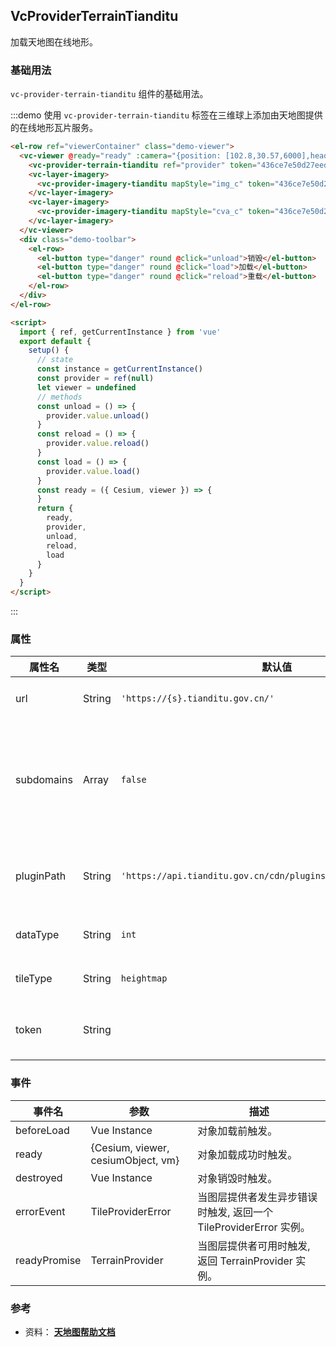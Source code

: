 ## VcProviderTerrainTianditu

加载天地图在线地形。

### 基础用法

`vc-provider-terrain-tianditu` 组件的基础用法。

:::demo 使用 `vc-provider-terrain-tianditu` 标签在三维球上添加由天地图提供的在线地形瓦片服务。

```html
<el-row ref="viewerContainer" class="demo-viewer">
  <vc-viewer @ready="ready" :camera="{position: [102.8,30.57,6000],heading: 162, pitch: -18.25, roll: 0.05}">
    <vc-provider-terrain-tianditu ref="provider" token="436ce7e50d27eede2f2929307e6b33c0"></vc-provider-terrain-tianditu>
    <vc-layer-imagery>
      <vc-provider-imagery-tianditu mapStyle="img_c" token="436ce7e50d27eede2f2929307e6b33c0"></vc-provider-imagery-tianditu>
    </vc-layer-imagery>
    <vc-layer-imagery>
      <vc-provider-imagery-tianditu mapStyle="cva_c" token="436ce7e50d27eede2f2929307e6b33c0"></vc-provider-imagery-tianditu>
    </vc-layer-imagery>
  </vc-viewer>
  <div class="demo-toolbar">
    <el-row>
      <el-button type="danger" round @click="unload">销毁</el-button>
      <el-button type="danger" round @click="load">加载</el-button>
      <el-button type="danger" round @click="reload">重载</el-button>
    </el-row>
  </div>
</el-row>

<script>
  import { ref, getCurrentInstance } from 'vue'
  export default {
    setup() {
      // state
      const instance = getCurrentInstance()
      const provider = ref(null)
      let viewer = undefined
      // methods
      const unload = () => {
        provider.value.unload()
      }
      const reload = () => {
        provider.value.reload()
      }
      const load = () => {
        provider.value.load()
      }
      const ready = ({ Cesium, viewer }) => {
      }
      return {
        ready,
        provider,
        unload,
        reload,
        load
      }
    }
  }
</script>
```

:::

### 属性

<!-- prettier-ignore -->
| 属性名 | 类型 | 默认值 | 描述 |
| --------------- | ------- | -------------------------------- | ------------------------------------------------------------------- |
| url | String | `'https://{s}.tianditu.gov.cn/'` | `required` 指定服务地址。 |
| subdomains | Array | `false` | `['t0', 't1', 't2', 't3', 't4', 't5', 't6', 't7']` 指定轮询子域名。 |
| pluginPath | String | `'https://api.tianditu.gov.cn/cdn/plugins/cesium/cesiumTdt.js'` | `optional` 指定天地图地形插件库地址。 |
| dataType | String | `int` | `optional` 指定数据类型。 |
| tileType | String | `heightmap` | `optional` 指定瓦片类型。 |
| token | String | | `optional` 指定天地图服务秘钥。 |

### 事件

| 事件名       | 参数                           | 描述                                                                             |
| ------------ | ------------------------------ | -------------------------------------------------------------------------------- |
| beforeLoad   | Vue Instance                       | 对象加载前触发。                                                  |
| ready        | {Cesium, viewer, cesiumObject, vm} | 对象加载成功时触发。                                              |
| destroyed    | Vue Instance                       | 对象销毁时触发。                                                  |
| errorEvent   | TileProviderError              | 当图层提供者发生异步错误时触发, 返回一个 TileProviderError 实例。                |
| readyPromise | TerrainProvider                | 当图层提供者可用时触发, 返回 TerrainProvider 实例。                              |

### 参考

- 资料： **[天地图帮助文档](http://lbs.tianditu.gov.cn/docs/#/sanwei/)**
